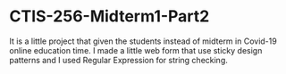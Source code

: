 # CTIS-256-Midterm1-Part2
It is a little project that given the students instead of midterm in Covid-19 online education time. I made a little web form that use sticky design patterns and I used Regular Expression for string checking.
